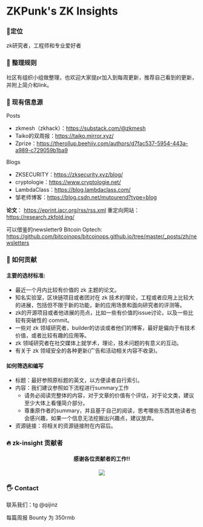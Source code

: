 # ZKPunk's ZK Insights

### 🚩定位
zk研究者，工程师和专业爱好者

### 📖 整理规则
社区有组织小组做整理，也欢迎大家提pr加入到每周更新，推荐自己看到的更新，并附上简介和link。

### 🔗 现有信息源

Posts

- zkmesh（zkhack）：https://substack.com/@zkmesh
- Taiko的双周报：https://taiko.mirror.xyz/
- Zprize：https://therollup.beehiiv.com/authors/d7fac537-5954-443a-a989-c729059b1ba9

Blogs

- ZKSECURITY：https://zksecurity.xyz/blog/
- cryptologie：https://www.cryptologie.net/
- LambdaClass：https://blog.lambdaclass.com/
- 邹老师博客：https://blog.csdn.net/mutourend?type=blog

**论文**： https://eprint.iacr.org/rss/rss.xml 重定向网站： https://research.zkfold.ing/

可以借鉴的newsletter9
Bitcoin Optech: https://github.com/bitcoinops/bitcoinops.github.io/tree/master/_posts/zh/newsletters


### 🌱 如何贡献

#### 主要的选材标准:

- 最近一个月内比较有价值的 zk 主题的论文。
- 知名实验室，区块链项目或者团对在 zk 技术的理论，工程或者应用上比较大的进展，包括但不限于新的功能，新的应用场景和面向研究者的评测等。
- zk的开源项目或者他进展的亮点，比如一些有价值的issue讨论，以及一些比较有突破性的 commit。
- 一些对 zk 领域研究者，builder的访谈或者他们的博客，最好是偏向于有技术价值，或者比较有趣的应用等。
- zk 领域研究者在社交媒体上就学术，理论，技术问题的有意义的互动。
- 有关于 zk 领域安全的各种更新(广告和活动相关内容不收录)。

#### 如何筛选和编写

- 标题：最好参照原标题的英文，以方便读者自行索引。
- 内容：我们建议参照如下流程进行summary工作
    - 请务必阅读完整体的内容，对于文章的价值有个评估，对于论文类，建议至少大体上看懂简介部分。
    - 尊重原作者的summary，并且基于自己的阅读，思考哪些东西其他读者也会感兴趣，如果一个信息无法挖掘出兴趣点，建议放弃。
- 资源链接：将相关的资源链接附在内容后。

### 🔥 zk-insight 贡献者

<div align="center">
  <h4 align="center">
    感谢各位贡献者的工作!!
  </h4>
  <a href="https://github.com/ZKPunk-Org/zk-insights/graphs/contributors">
    <img src="https://contrib.rocks/image?repo=ZKPunk-Org/zk-insights" />
  </a>
</div>

### 🖐️ Contact

联系我们：tg @qijinz

每篇周报 Bounty 为 350rmb
